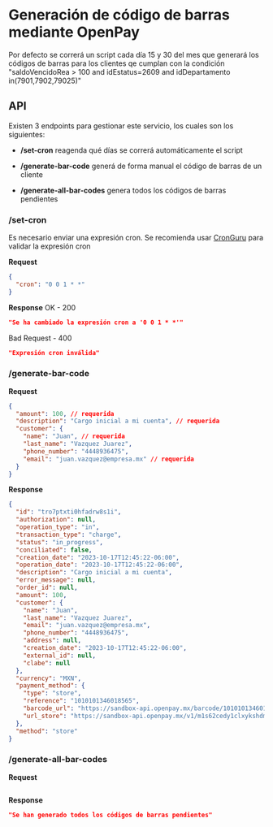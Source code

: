 # Generación de código de barras mediante OpenPay

Por defecto se correrá un script cada día 15 y 30 del mes que generará los códigos de barras para los clientes qe cumplan con la condición "saldoVencidoRea > 100 and idEstatus=2609 and idDepartamento in(7901,7902,79025)"

## API

Existen 3 endpoints para gestionar este servicio, los cuales son los siguientes:

- **/set-cron** reagenda qué días se correrá automáticamente el script

- **/generate-bar-code** generá de forma manual el código de barras de un cliente

- **/generate-all-bar-codes** genera todos los códigos de barras pendientes

### /set-cron

Es necesario enviar una expresión cron. Se recomienda usar [CronGuru](https://crontab.guru/) para validar la expresión cron

**Request**

```json
{
  "cron": "0 0 1 * *"
}
```

**Response**
OK - 200

```json
"Se ha cambiado la expresión cron a '0 0 1 * *'"
```

Bad Request - 400

```json
"Expresión cron inválida"
```

### /generate-bar-code

**Request**

```json
{
  "amount": 100, // requerida
  "description": "Cargo inicial a mi cuenta", // requerida
  "customer": {
    "name": "Juan", // requerida
    "last_name": "Vazquez Juarez",
    "phone_number": "4448936475",
    "email": "juan.vazquez@empresa.mx" // requerida
  }
}
```

**Response**

```json
{
  "id": "tro7ptxti0hfadrw8s1i",
  "authorization": null,
  "operation_type": "in",
  "transaction_type": "charge",
  "status": "in_progress",
  "conciliated": false,
  "creation_date": "2023-10-17T12:45:22-06:00",
  "operation_date": "2023-10-17T12:45:22-06:00",
  "description": "Cargo inicial a mi cuenta",
  "error_message": null,
  "order_id": null,
  "amount": 100,
  "customer": {
    "name": "Juan",
    "last_name": "Vazquez Juarez",
    "email": "juan.vazquez@empresa.mx",
    "phone_number": "4448936475",
    "address": null,
    "creation_date": "2023-10-17T12:45:22-06:00",
    "external_id": null,
    "clabe": null
  },
  "currency": "MXN",
  "payment_method": {
    "type": "store",
    "reference": "1010101346018565",
    "barcode_url": "https://sandbox-api.openpay.mx/barcode/1010101346018565?width=1&height=45&text=false",
    "url_store": "https://sandbox-api.openpay.mx/v1/m1s62cedy1clxykshdmv/customers/8446031/tro7ptxti0hfadrw8s1i/store_confirm"
  },
  "method": "store"
}
```

### /generate-all-bar-codes

**Request**

```json

```

**Response**

```json
"Se han generado todos los códigos de barras pendientes"
```
